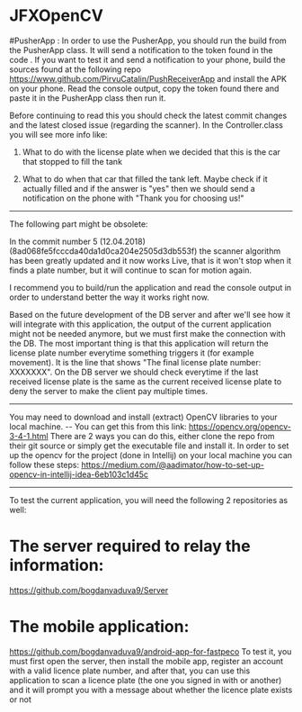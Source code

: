 # JFXOpenCV
 
#PusherApp :
In order to use the PusherApp, you should run the build from the PusherApp class. It will send a notification to the token found in the code . If you want to test it and send a notification to your phone, build the sources found at the following repo https://www.github.com/PirvuCatalin/PushReceiverApp and install the APK on your phone. Read the console output, copy the token found there and paste it in the PusherApp class then run it.


Before continuing to read this you should check the latest commit changes and the latest closed issue (regarding the scanner). In the Controller.class you will see more info like:

1. What to do with the license plate when we decided that this is the car that stopped to fill the tank

2. What to do when that car that filled the tank left. Maybe check if it actually filled and if the answer is "yes" then we should send a notification on the phone with "Thank you for choosing us!"

-------------------------------------------------------------------------------------
The following part might be obsolete:


In the commit number 5 (12.04.2018) (8ad068fe5fcccda40da1d0ca204e2505d3db553f) the scanner algorithm has been greatly updated and it now works Live, that is it won't stop when it finds a plate number, but it will continue to scan for motion again.


I recommend you to build/run the application and read the console output in order to understand better the way it works right now.


Based on the future development of the DB server and after we'll see how it will integrate with this application, the output of the current application might not be needed anymore, but we must first make the connection with the DB. The most important thing is that this application will return the license plate number everytime something triggers it (for example movement). It is the line that shows "The final license plate number: XXXXXXX". On the DB server we should check everytime if the last received license plate is the same as the current received license plate to deny the server to make the client pay multiple times.

-------------------------------------------------------------------------------------
You may need to download and install (extract) OpenCV libraries to your local machine.
-- You can get this from this link: https://opencv.org/opencv-3-4-1.html
There are 2 ways you can do this, either clone the repo from their git source or
simply get the executable file and install it.
In order to set up the opencv for the project (done in Intellij)
on your local machine you can follow these steps:
https://medium.com/@aadimator/how-to-set-up-opencv-in-intellij-idea-6eb103c1d45c

-------------------------------------------------------------------------------------------------------------------------------
To test the current application, you will need the following 2 repositories as well:
# The server required to relay the information:
https://github.com/bogdanvaduva9/Server
# The mobile application:
https://github.com/bogdanvaduva9/android-app-for-fastpeco
To test it, you must first open the server, then install the mobile app, register an account with a valid licence plate number, and after that, you can use this application to scan a licence plate (the one you signed in with or another) and it will prompt you with a message about whether the licence plate exists or not
